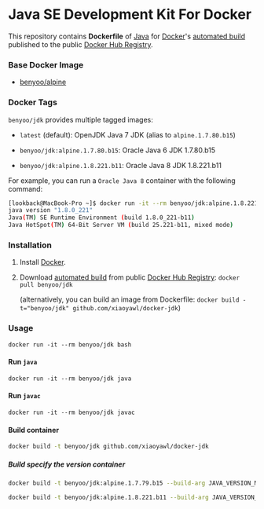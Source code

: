 # Java SE Development Kit For Docker


This repository contains **Dockerfile** of [Java](https://www.java.com/) for [Docker](https://www.docker.com/)'s [automated build](https://hub.docker.com/r/benyoo/jdk/tags/) published to the public [Docker Hub Registry](https://registry.hub.docker.com/).


### Base Docker Image

* [benyoo/alpine](https://hub.docker.com/r/benyoo/alpine/)


### Docker Tags

`benyoo/jdk` provides multiple tagged images:

* `latest` (default): OpenJDK Java 7 JDK (alias to `alpine.1.7.80.b15`)

* `benyoo/jdk:alpine.1.7.80.b15`: Oracle Java 6 JDK 1.7.80.b15
* `benyoo/jdk:alpine.1.8.221.b11`: Oracle Java 8 JDK 1.8.221.b11

For example, you can run a `Oracle Java 8` container with the following command:

```bash
[lookback@MacBook-Pro ~]$ docker run -it --rm benyoo/jdk:alpine.1.8.221.b11 java -version
java version "1.8.0_221"
Java(TM) SE Runtime Environment (build 1.8.0_221-b11)
Java HotSpot(TM) 64-Bit Server VM (build 25.221-b11, mixed mode)
```

### Installation

1. Install [Docker](https://www.docker.com/).

2. Download [automated build](https://hub.docker.com/r/benyoo/jdk/tags/) from public [Docker Hub Registry](https://registry.hub.docker.com/): `docker pull benyoo/jdk`

   (alternatively, you can build an image from Dockerfile: `docker build -t="benyoo/jdk" github.com/xiaoyawl/docker-jdk`)


### Usage

    docker run -it --rm benyoo/jdk bash

#### Run `java`

    docker run -it --rm benyoo/jdk java

#### Run `javac`

    docker run -it --rm benyoo/jdk javac
#### Build container

```bash
docker build -t benyoo/jdk github.com/xiaoyawl/docker-jdk
```
##### Build specify the version container
```bash
docker build -t benyoo/jdk:alpine.1.7.79.b15 --build-arg JAVA_VERSION_MAJOR=7 --build-arg JAVA_VERSION_MINOR=79 --build-arg JAVA_VERSION_BUILD=15 github.com/xiaoyawl/docker-jdk

docker build -t benyoo/jdk:alpine.1.8.221.b11 --build-arg JAVA_VERSION_MAJOR=8 --build-arg JAVA_VERSION_MINOR=221 --build-arg JAVA_VERSION_BUILD=11 github.com/xiaoyawl/docker-jdk
```

